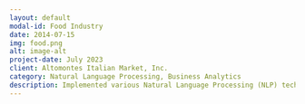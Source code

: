 ```yaml
---
layout: default
modal-id: Food Industry
date: 2014-07-15
img: food.png
alt: image-alt
project-date: July 2023
client: Altomontes Italian Market, Inc.
category: Natural Language Processing, Business Analytics
description: Implemented various Natural Language Processing (NLP) techniques to a support a Business Analysis for Alomontes Italian Market. These technqiues included Topic Modeling Analyis amd Sentiment Analysis conducted on reviews of Alomontes' products and operations by customers. The analysis provided valuable recommendations for changes that needed to be made regarding business operations and products as well as the strengths of the business.
---
```


